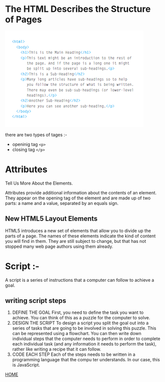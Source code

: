 # The HTML Describes the Structure of Pages

<img src="./images/29.PNG"></img>

there are two types of tages :-
* openinig tag `<p>`
* closing tag `</p>`

# Attributes
 Tell Us More About the Elements.

 Attributes provide additional information
about the contents of an element. They appear
on the opening tag of the element and are
made up of two parts: a name and a value,
separated by an equals sign.

## New HTML5 Layout Elements
HTML5 introduces a new set of elements that allow you to divide up the
parts of a page. The names of these elements indicate the kind of content
you will find in them. They are still subject to change, but that has not
stopped many web page authors using them already.

# Script :-
A script is a series of instructions that a
computer can follow to achieve a goal.

## writing script steps

1. DEFINE THE GOAL
First, you need to define the task you want to
achieve. You can think of this as a puzzle for the
computer to solve.
2. DESIGN THE SCRIPT
To design a script you split the goal out into a series
of tasks that are going to be involved in solving this
puzzle. This can be represented using a flowchart.
You can then write down individual steps that the
computer needs to perform in order to complete
each individual task (and any information it needs to
perform the task), rather like writing a recipe that it
can follow.
3. CODE EACH STEP
Each of the steps needs to be written in a
programming language that the compu ter
understands. In our case, this is JavaScript.

<a href="README.md">HOME</a>